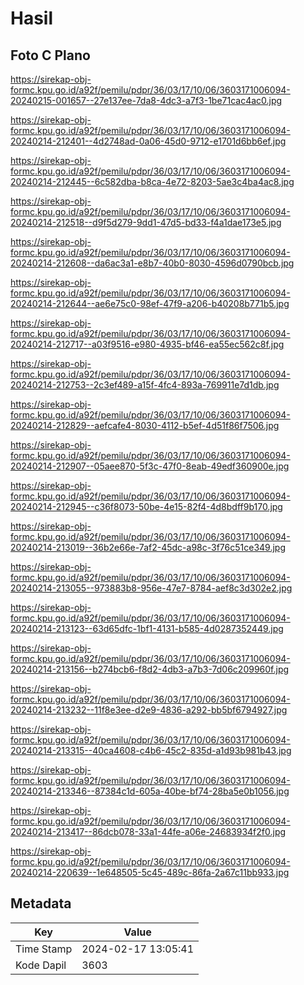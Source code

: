 # Hasil

## Foto C Plano

https://sirekap-obj-formc.kpu.go.id/a92f/pemilu/pdpr/36/03/17/10/06/3603171006094-20240215-001657--27e137ee-7da8-4dc3-a7f3-1be71cac4ac0.jpg

https://sirekap-obj-formc.kpu.go.id/a92f/pemilu/pdpr/36/03/17/10/06/3603171006094-20240214-212401--4d2748ad-0a06-45d0-9712-e1701d6bb6ef.jpg

https://sirekap-obj-formc.kpu.go.id/a92f/pemilu/pdpr/36/03/17/10/06/3603171006094-20240214-212445--6c582dba-b8ca-4e72-8203-5ae3c4ba4ac8.jpg

https://sirekap-obj-formc.kpu.go.id/a92f/pemilu/pdpr/36/03/17/10/06/3603171006094-20240214-212518--d9f5d279-9dd1-47d5-bd33-f4a1dae173e5.jpg

https://sirekap-obj-formc.kpu.go.id/a92f/pemilu/pdpr/36/03/17/10/06/3603171006094-20240214-212608--da6ac3a1-e8b7-40b0-8030-4596d0790bcb.jpg

https://sirekap-obj-formc.kpu.go.id/a92f/pemilu/pdpr/36/03/17/10/06/3603171006094-20240214-212644--ae6e75c0-98ef-47f9-a206-b40208b771b5.jpg

https://sirekap-obj-formc.kpu.go.id/a92f/pemilu/pdpr/36/03/17/10/06/3603171006094-20240214-212717--a03f9516-e980-4935-bf46-ea55ec562c8f.jpg

https://sirekap-obj-formc.kpu.go.id/a92f/pemilu/pdpr/36/03/17/10/06/3603171006094-20240214-212753--2c3ef489-a15f-4fc4-893a-769911e7d1db.jpg

https://sirekap-obj-formc.kpu.go.id/a92f/pemilu/pdpr/36/03/17/10/06/3603171006094-20240214-212829--aefcafe4-8030-4112-b5ef-4d51f86f7506.jpg

https://sirekap-obj-formc.kpu.go.id/a92f/pemilu/pdpr/36/03/17/10/06/3603171006094-20240214-212907--05aee870-5f3c-47f0-8eab-49edf360900e.jpg

https://sirekap-obj-formc.kpu.go.id/a92f/pemilu/pdpr/36/03/17/10/06/3603171006094-20240214-212945--c36f8073-50be-4e15-82f4-4d8bdff9b170.jpg

https://sirekap-obj-formc.kpu.go.id/a92f/pemilu/pdpr/36/03/17/10/06/3603171006094-20240214-213019--36b2e66e-7af2-45dc-a98c-3f76c51ce349.jpg

https://sirekap-obj-formc.kpu.go.id/a92f/pemilu/pdpr/36/03/17/10/06/3603171006094-20240214-213055--973883b8-956e-47e7-8784-aef8c3d302e2.jpg

https://sirekap-obj-formc.kpu.go.id/a92f/pemilu/pdpr/36/03/17/10/06/3603171006094-20240214-213123--63d65dfc-1bf1-4131-b585-4d0287352449.jpg

https://sirekap-obj-formc.kpu.go.id/a92f/pemilu/pdpr/36/03/17/10/06/3603171006094-20240214-213156--b274bcb6-f8d2-4db3-a7b3-7d06c209960f.jpg

https://sirekap-obj-formc.kpu.go.id/a92f/pemilu/pdpr/36/03/17/10/06/3603171006094-20240214-213232--11f8e3ee-d2e9-4836-a292-bb5bf6794927.jpg

https://sirekap-obj-formc.kpu.go.id/a92f/pemilu/pdpr/36/03/17/10/06/3603171006094-20240214-213315--40ca4608-c4b6-45c2-835d-a1d93b981b43.jpg

https://sirekap-obj-formc.kpu.go.id/a92f/pemilu/pdpr/36/03/17/10/06/3603171006094-20240214-213346--87384c1d-605a-40be-bf74-28ba5e0b1056.jpg

https://sirekap-obj-formc.kpu.go.id/a92f/pemilu/pdpr/36/03/17/10/06/3603171006094-20240214-213417--86dcb078-33a1-44fe-a06e-24683934f2f0.jpg

https://sirekap-obj-formc.kpu.go.id/a92f/pemilu/pdpr/36/03/17/10/06/3603171006094-20240214-220639--1e648505-5c45-489c-86fa-2a67c11bb933.jpg


## Metadata

| Key        | Value               |
| ---------- | ------------------- |
| Time Stamp | 2024-02-17 13:05:41 |
| Kode Dapil | 3603                |




